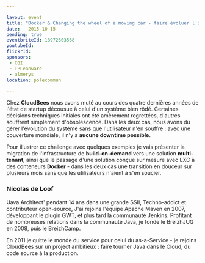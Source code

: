 ```yaml
---

layout: event
title: "Docker & Changing the wheel of a moving car - faire évoluer l'infra sans interruption"
date:   2015-10-15
pending: true
eventbriteId: 18972603568
youtubeId:
flickrId: 
sponsors:
 - CGI
 - IPLeanware
 - almerys
location: polecommun

---
```


Chez **CloudBees** nous avons muté au cours des quatre dernières années de l'état de startup décousue à celui d'un système bien rôdé. Certaines décisions techniques initiales ont été amèrement regrettées, d'autres souffrent simplement d'obsolescence. Dans les deux cas, nous avons du gérer l'évolution du système sans que l'utilisateur n'en souffre : avec une couverture mondiale, il n'y a **aucune downtime possible**.

Pour illustrer ce challenge avec quelques exemples je vais présenter la migration de l'infrastructure de **build-on-demand** vers une solution **multi-tenant**, ainsi que le passage d'une solution conçue sur mesure avec LXC à des conteneurs **Docker** - dans les deux cas une transition en douceur sur plusieurs mois sans que les utilisateurs n'aient à s'en soucier.


### Nicolas de Loof

'Java Architect' pendant 14 ans dans une grande SSII, Techno-addict et contributeur open-source, J'ai rejoins l'équipe Apache Maven en 2007, développant le plugin GWT, et plus tard la communauté Jenkins. Profitant de nombreuses relations dans la communauté Java, je fonde le BreizhJUG en 2008, puis le BreizhCamp.

En 2011 je quitte le monde du service pour celui du as-a-Service - je rejoins CloudBees sur un project ambitieux : faire tourner Java dans le Cloud, du code source à la production.
